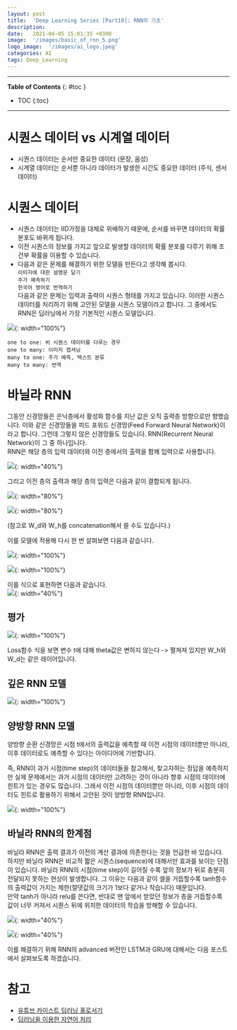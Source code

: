 ```yaml
---
layout: post
title:  'Deep Learning Series [Part10]: RNN의 기초'
description: 
date:   2021-04-05 15:01:35 +0300
image:  '/images/basic_of_rnn_5.png'
logo_image:  '/images/ai_logo.jpeg'
categories: AI
tags: Deep_Learning
---
```

---

**Table of Contents**
{: #toc }
*  TOC
{:toc}

---


# 시퀀스 데이터 vs 시계열 데이터

- 시퀀스 데이터는 순서만 중요한 데이터 (문장, 음성)
- 시계열 데이터는 순서뿐 아니라 데이터가 발생한 시간도 중요한 데이터 (주식, 센서 데이터)

# 시퀀스 데이터  
- 시퀀스 데이터는 IID가정을 대체로 위배하기 때문에, 순서를 바꾸면 데이터의 확률 분포도 바뀌게 됩니다.  
- 이전 시퀀스의 정보를 가지고 앞으로 발생할 데이터의 확률 분포를 다루기 위해 조건부 확률을 이용할 수 있습니다.
- 다음과 같은 문제를 해결하기 위한 모델을 만든다고 생각해 봅시다.  
`이미지에 대한 설명문 달기`  
`주가 예측하기`  
`한국어 영어로 번역하기`  
다음과 같은 문제는 입력과 출력이 시퀀스 형태를 가지고 있습니다. 이러한 시퀀스 데이터를 처리하기 위해 고안된 모델을 시퀀스 모델이라고 합니다. 그 중에서도 RNN은 딥러닝에서 가장 기본적인 시퀀스 모델입니다.  

![](/images/basic_of_rnn_1.png){: width="100%"}  

`one to one: 비 시퀀스 데이터를 다루는 경우`  
`one to many: 이미지 캡셔닝`  
`many to one: 주가 예측, 텍스트 분류`   
`many to many: 번역`  

# 바닐라 RNN  
그동안 신경망들은 은닉층에서 활성화 함수를 지난 값은 오직 출력층 방향으로만 향했습니다. 이와 같은 신경망들을 피드 포워드 신경망(Feed Forward Neural Network)이라고 합니다. 그런데 그렇지 않은 신경망들도 있습니다. RNN(Recurrent Neural Network)이 그 중 하나입니다.  
RNN은 해당 층의 입력 데이터와 이전 층에서의 출력을 함께 입력으로 사용합니다. 

![](/images/basic_of_rnn_2.png){: width="40%"}  

그리고 이전 층의 출력과 해당 층의 입력은 다음과 같이 결합되게 됩니다.  

![](/images/basic_of_rnn_3.png){: width="80%"}  

![](/images/basic_of_rnn_4.png){: width="80%"}  

(참고로 W_d와 W_h를 concatenation해서 쓸 수도 있습니다.)

이를 모델에 적용해 다시 한 번 살펴보면 다음과 같습니다.  

![](/images/basic_of_rnn_5.png){: width="100%"}  

![](/images/basic_of_rnn_6.png){: width="100%"}  

이를 식으로 표현하면 다음과 같습니다.  
![](/images/basic_of_rnn_7.png){: width="40%"}  



## 평가  

![](/images/basic_of_rnn_10.png){: width="100%"}  

Loss함수 식을 보면 변수 t에 대해 theta값은 변하지 않는다 -> 펼쳐져 있지만 W_h와 W_d는 같은 레이어입니다.  

## 깊은 RNN 모델  
![](/images/rnn_practice_3.png){: width="100%"}  

## 양방향 RNN 모델  
양방향 순환 신경망은 시점 t에서의 출력값을 예측할 때 이전 시점의 데이터뿐만 아니라, 이후 데이터로도 예측할 수 있다는 아이디어에 기반합니다.  

즉, RNN이 과거 시점(time step)의 데이터들을 참고해서, 찾고자하는 정답을 예측하지만 실제 문제에서는 과거 시점의 데이터만 고려하는 것이 아니라 향후 시점의 데이터에 힌트가 있는 경우도 많습니다. 그래서 이전 시점의 데이터뿐만 아니라, 이후 시점의 데이터도 힌트로 활용하기 위해서 고안된 것이 양방향 RNN입니다.  

![](/images/rnn_practice_2.png){: width="100%"}  

## 바닐라 RNN의 한계점  
바닐라 RNN은 출력 결과가 이전의 계산 결과에 의존한다는 것을 언급한 바 있습니다. 하지만 바닐라 RNN은 비교적 짧은 시퀀스(sequence)에 대해서만 효과를 보이는 단점이 있습니다. 바닐라 RNN의 시점(time step)이 길어질 수록 앞의 정보가 뒤로 충분히 전달되지 못하는 현상이 발생합니다. 그 이유는 다음과 같이 셀을 거듭할수록 tanh함수의 출력값이 가지는 제한(절댓값의 크기가 1보다 같거나 작습니다) 때문입니다.  
만약 tanh가 아니라 relu를 쓴다면, 반대로 맨 앞에서 받았던 정보가 층을 거듭할수록 값이 너무 커져서 시퀀스 뒤에 위치한 데이터의 학습을 방해할 수 있습니다.  

![](/images/basic_of_rnn_8.png){: width="40%"}

![](/images/basic_of_rnn_9.png){: width="40%"}  

이를 해결하기 위해 RNN의 advanced 버전인 LSTM과 GRU에 대해서는 다음 포스트에서 살펴보도록 하겠습니다.  


# 참고

- [유튜브 카이스트 딥러닝 홀로서기](https://www.youtube.com/watch?v=tlyzfIYvMWE&list=PLSAJwo7mw8jn8iaXwT4MqLbZnS-LJwnBd&index=26)  
- [딥러닝을 이용한 자연어 처리](https://wikidocs.net/22886)



